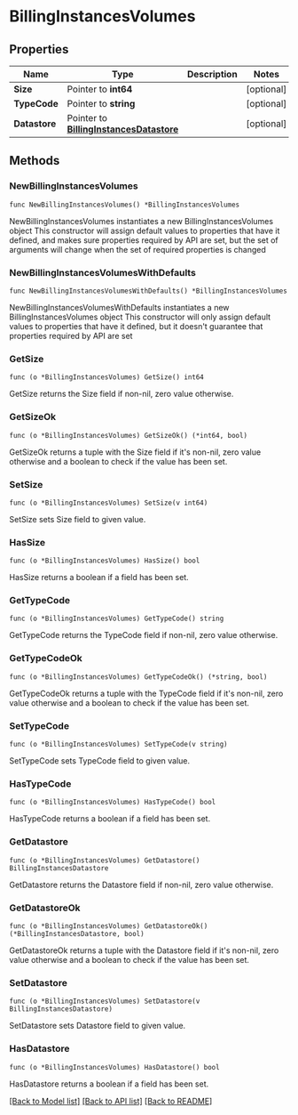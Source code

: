 # BillingInstancesVolumes

## Properties

Name | Type | Description | Notes
------------ | ------------- | ------------- | -------------
**Size** | Pointer to **int64** |  | [optional] 
**TypeCode** | Pointer to **string** |  | [optional] 
**Datastore** | Pointer to [**BillingInstancesDatastore**](billingInstances_datastore.md) |  | [optional] 

## Methods

### NewBillingInstancesVolumes

`func NewBillingInstancesVolumes() *BillingInstancesVolumes`

NewBillingInstancesVolumes instantiates a new BillingInstancesVolumes object
This constructor will assign default values to properties that have it defined,
and makes sure properties required by API are set, but the set of arguments
will change when the set of required properties is changed

### NewBillingInstancesVolumesWithDefaults

`func NewBillingInstancesVolumesWithDefaults() *BillingInstancesVolumes`

NewBillingInstancesVolumesWithDefaults instantiates a new BillingInstancesVolumes object
This constructor will only assign default values to properties that have it defined,
but it doesn't guarantee that properties required by API are set

### GetSize

`func (o *BillingInstancesVolumes) GetSize() int64`

GetSize returns the Size field if non-nil, zero value otherwise.

### GetSizeOk

`func (o *BillingInstancesVolumes) GetSizeOk() (*int64, bool)`

GetSizeOk returns a tuple with the Size field if it's non-nil, zero value otherwise
and a boolean to check if the value has been set.

### SetSize

`func (o *BillingInstancesVolumes) SetSize(v int64)`

SetSize sets Size field to given value.

### HasSize

`func (o *BillingInstancesVolumes) HasSize() bool`

HasSize returns a boolean if a field has been set.

### GetTypeCode

`func (o *BillingInstancesVolumes) GetTypeCode() string`

GetTypeCode returns the TypeCode field if non-nil, zero value otherwise.

### GetTypeCodeOk

`func (o *BillingInstancesVolumes) GetTypeCodeOk() (*string, bool)`

GetTypeCodeOk returns a tuple with the TypeCode field if it's non-nil, zero value otherwise
and a boolean to check if the value has been set.

### SetTypeCode

`func (o *BillingInstancesVolumes) SetTypeCode(v string)`

SetTypeCode sets TypeCode field to given value.

### HasTypeCode

`func (o *BillingInstancesVolumes) HasTypeCode() bool`

HasTypeCode returns a boolean if a field has been set.

### GetDatastore

`func (o *BillingInstancesVolumes) GetDatastore() BillingInstancesDatastore`

GetDatastore returns the Datastore field if non-nil, zero value otherwise.

### GetDatastoreOk

`func (o *BillingInstancesVolumes) GetDatastoreOk() (*BillingInstancesDatastore, bool)`

GetDatastoreOk returns a tuple with the Datastore field if it's non-nil, zero value otherwise
and a boolean to check if the value has been set.

### SetDatastore

`func (o *BillingInstancesVolumes) SetDatastore(v BillingInstancesDatastore)`

SetDatastore sets Datastore field to given value.

### HasDatastore

`func (o *BillingInstancesVolumes) HasDatastore() bool`

HasDatastore returns a boolean if a field has been set.


[[Back to Model list]](../README.md#documentation-for-models) [[Back to API list]](../README.md#documentation-for-api-endpoints) [[Back to README]](../README.md)


